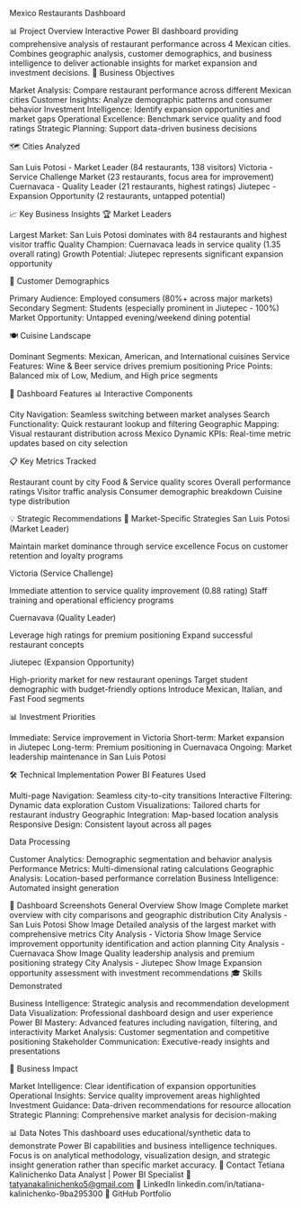 Mexico Restaurants Dashboard

📊 Project Overview
Interactive Power BI dashboard providing comprehensive analysis of restaurant performance across 4 Mexican cities. Combines geographic analysis, customer demographics, and business intelligence to deliver actionable insights for market expansion and investment decisions.
🎯 Business Objectives

Market Analysis: Compare restaurant performance across different Mexican cities
Customer Insights: Analyze demographic patterns and consumer behavior
Investment Intelligence: Identify expansion opportunities and market gaps
Operational Excellence: Benchmark service quality and food ratings
Strategic Planning: Support data-driven business decisions

🗺️ Cities Analyzed

San Luis Potosi - Market Leader (84 restaurants, 138 visitors)
Victoria - Service Challenge Market (23 restaurants, focus area for improvement)
Cuernavaca - Quality Leader (21 restaurants, highest ratings)
Jiutepec - Expansion Opportunity (2 restaurants, untapped potential)

📈 Key Business Insights
🏆 Market Leaders

Largest Market: San Luis Potosi dominates with 84 restaurants and highest visitor traffic
Quality Champion: Cuernavaca leads in service quality (1.35 overall rating)
Growth Potential: Jiutepec represents significant expansion opportunity

👥 Customer Demographics

Primary Audience: Employed consumers (80%+ across major markets)
Secondary Segment: Students (especially prominent in Jiutepec - 100%)
Market Opportunity: Untapped evening/weekend dining potential

🍽️ Cuisine Landscape

Dominant Segments: Mexican, American, and International cuisines
Service Features: Wine & Beer service drives premium positioning
Price Points: Balanced mix of Low, Medium, and High price segments

🎨 Dashboard Features
📊 Interactive Components

City Navigation: Seamless switching between market analyses
Search Functionality: Quick restaurant lookup and filtering
Geographic Mapping: Visual restaurant distribution across Mexico
Dynamic KPIs: Real-time metric updates based on city selection

📋 Key Metrics Tracked

Restaurant count by city
Food & Service quality scores
Overall performance ratings
Visitor traffic analysis
Consumer demographic breakdown
Cuisine type distribution

💡 Strategic Recommendations
🎯 Market-Specific Strategies
San Luis Potosi (Market Leader)

Maintain market dominance through service excellence
Focus on customer retention and loyalty programs

Victoria (Service Challenge)

Immediate attention to service quality improvement (0.88 rating)
Staff training and operational efficiency programs

Cuernavava (Quality Leader)

Leverage high ratings for premium positioning
Expand successful restaurant concepts

Jiutepec (Expansion Opportunity)

High-priority market for new restaurant openings
Target student demographic with budget-friendly options
Introduce Mexican, Italian, and Fast Food segments

📊 Investment Priorities

Immediate: Service improvement in Victoria
Short-term: Market expansion in Jiutepec
Long-term: Premium positioning in Cuernavaca
Ongoing: Market leadership maintenance in San Luis Potosi

🛠️ Technical Implementation
Power BI Features Used

Multi-page Navigation: Seamless city-to-city transitions
Interactive Filtering: Dynamic data exploration
Custom Visualizations: Tailored charts for restaurant industry
Geographic Integration: Map-based location analysis
Responsive Design: Consistent layout across all pages

Data Processing

Customer Analytics: Demographic segmentation and behavior analysis
Performance Metrics: Multi-dimensional rating calculations
Geographic Analysis: Location-based performance correlation
Business Intelligence: Automated insight generation

📸 Dashboard Screenshots
General Overview
Show Image
Complete market overview with city comparisons and geographic distribution
City Analysis - San Luis Potosi
Show Image
Detailed analysis of the largest market with comprehensive metrics
City Analysis - Victoria
Show Image
Service improvement opportunity identification and action planning
City Analysis - Cuernavaca
Show Image
Quality leadership analysis and premium positioning strategy
City Analysis - Jiutepec
Show Image
Expansion opportunity assessment with investment recommendations
🎓 Skills Demonstrated

Business Intelligence: Strategic analysis and recommendation development
Data Visualization: Professional dashboard design and user experience
Power BI Mastery: Advanced features including navigation, filtering, and interactivity
Market Analysis: Customer segmentation and competitive positioning
Stakeholder Communication: Executive-ready insights and presentations

🚀 Business Impact

Market Intelligence: Clear identification of expansion opportunities
Operational Insights: Service quality improvement areas highlighted
Investment Guidance: Data-driven recommendations for resource allocation
Strategic Planning: Comprehensive market analysis for decision-making

📊 Data Notes
This dashboard uses educational/synthetic data to demonstrate Power BI capabilities and business intelligence techniques. Focus is on analytical methodology, visualization design, and strategic insight generation rather than specific market accuracy.
📧 Contact
Tetiana Kalinichenko
Data Analyst | Power BI Specialist
📧 tatyanakalinichenko5@gmail.com
🔗 LinkedIn  linkedin.com/in/tatiana-kalinichenko-9ba295300
💼 GitHub Portfolio
